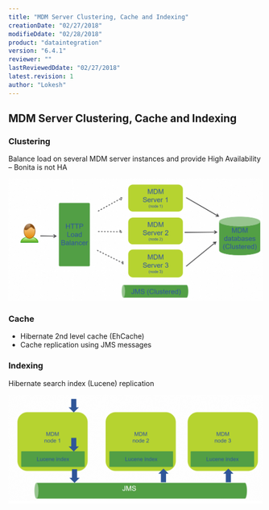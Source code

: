 ```yaml
---
title: "MDM Server Clustering, Cache and Indexing"
creationDate: "02/27/2018"
modifieDdate: "02/28/2018"
product: "dataintegration"
version: "6.4.1"
reviewer: ""
lastReviewedDdate: "02/27/2018"
latest.revision: 1
author: "Lokesh"
---
```


## MDM Server Clustering, Cache and Indexing

### Clustering
Balance load on several MDM server instances and provide High Availability – Bonita is not HA

![0][0]


### Cache
- Hibernate 2nd level cache (EhCache)
- Cache replication using JMS messages

### Indexing
Hibernate search index (Lucene) replication

![1][1]



<!-- links -->
[0]: ./../../../../resources/images/mdm/mdm-server-clustering.png "Clustering"
[1]: ./../../../../resources/images/mdm/mdm-server-clustering-lucene.png "indexing"
